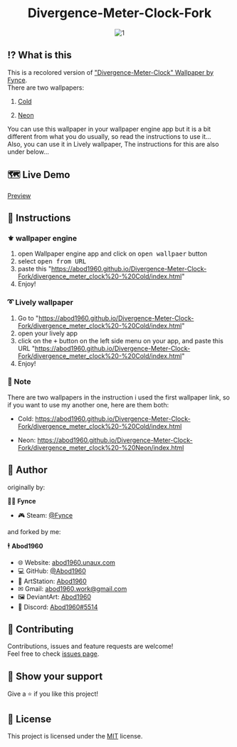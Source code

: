 <h1 align="center">Divergence-Meter-Clock-Fork</h1>
<div align="center">
  
![1](https://i.imgur.com/WCvDQMd.png)

</div>

## ⁉ What is this
This is a recolored version of ["Divergence-Meter-Clock" Wallpaper by Fynce](https://steamcommunity.com/sharedfiles/filedetails/?id=1417646812).<br>
There are two wallpapers:
1. [Cold](https://abod1960.github.io/Divergence-Meter-Clock-Fork/divergence_meter_clock%20-%20Cold/index.html)

2. [Neon](https://abod1960.github.io/Divergence-Meter-Clock-Fork/divergence_meter_clock%20-%20Neon/index.html)

You can use this wallpaper in your wallpaper engine app but it is a bit different from what you do usually, so read the instructions to use it...<br>
Also, you can use it in Lively wallpaper, The instructions for this are also under below...
## 🗺 Live Demo

[Preview](https://abod1960.github.io/Divergence-Meter-Clock-Fork/)

## 🧾 Instructions

### ⚜ wallpaper engine

1. open Wallpaper engine app and click on <kbd>open wallpaer</kbd> button
2. select <kbd>open from URL</kbd>
3. paste this "https://abod1960.github.io/Divergence-Meter-Clock-Fork/divergence_meter_clock%20-%20Cold/index.html"
4. Enjoy!

### ➰ Lively wallpaper

1. Go to "https://abod1960.github.io/Divergence-Meter-Clock-Fork/divergence_meter_clock%20-%20Cold/index.html"
2. open your lively app
3. click on the <kbd>+</kbd> button on the left side menu on your app, and paste this URL "https://abod1960.github.io/Divergence-Meter-Clock-Fork/divergence_meter_clock%20-%20Cold/index.html"
10. Enjoy!

### 🔴 Note

There are two wallpapers in the instruction i used the first wallpaper link, so if you want to use my another one, here are them both:

* Cold: https://abod1960.github.io/Divergence-Meter-Clock-Fork/divergence_meter_clock%20-%20Cold/index.html

* Neon: https://abod1960.github.io/Divergence-Meter-Clock-Fork/divergence_meter_clock%20-%20Neon/index.html

## 👤 Author

originally by:

🧍‍♂️ **Fynce**

* 🎮 Steam: [@Fynce](https://steamcommunity.com/id/superfyc)

and forked by me:

🕴 **Abod1960**

* 🌐 Website: [abod1960.unaux.com](http://abod1960.unaux.com)
* 💻 GitHub: [@Abod1960](https://github.com/Abod1960)
* 🎨 ArtStation: [Abod1960](https://www.artstation.com/abod1960)
*  ✉ Gmail: [abod1960.work@gmail.com](abod1960.work@gmail.com)
*   🖼 DeviantArt: [Abod1960](https://www.deviantart.com/abod1960)
*   💬 Discord: [Abod1960#5514](https://discord.com/users/750369816279253083)<br>

## 🤝 Contributing

Contributions, issues and feature requests are welcome!<br />Feel free to check [issues page](https://github.com/Abod1960/BetterDiscord-Translucence-Themes/issues). 

## 🌟 Show your support

Give a ⭐️ if you like this project!

## 📩 License
This project is licensed under the [MIT](https://github.com/Abod1960/Divergence-Meter-Clock-Fork/blob/main/LICENSE) license.
